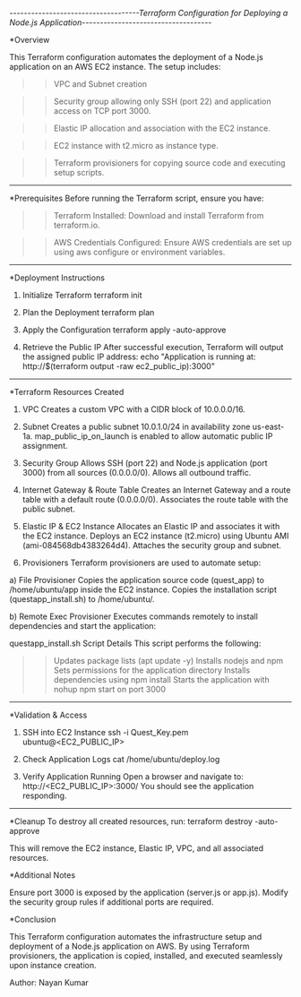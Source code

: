 -----------------*-------------------Terraform Configuration for Deploying a Node.js Application-----------------*-------------------

   *Overview

   This Terraform configuration automates the deployment of a Node.js application on an AWS EC2 instance. 
   The setup includes:

>>VPC and Subnet creation

>>Security group allowing only SSH (port 22) and application access on TCP port 3000.

>>Elastic IP allocation and association with the EC2 instance.

>>EC2 instance with t2.micro as instance type.

>>Terraform provisioners for copying source code and executing setup scripts.
--------------------------------------------------------------------------------------------------------------------------------------------
   *Prerequisites
   Before running the Terraform script, ensure you have:

>>Terraform Installed: Download and install Terraform from terraform.io.

>>AWS Credentials Configured: Ensure AWS credentials are set up using aws configure or environment variables.

--------------------------------------------------------------------------------------------------------------------------------------------
   *Deployment Instructions

1. Initialize Terraform
   terraform init

2. Plan the Deployment
   terraform plan

3. Apply the Configuration
   terraform apply -auto-approve

4. Retrieve the Public IP
   After successful execution, Terraform will output the assigned public IP address:
   echo "Application is running at: http://$(terraform output -raw ec2_public_ip):3000"
--------------------------------------------------------------------------------------------------------------------------------------------
   *Terraform Resources Created

1. VPC
Creates a custom VPC with a CIDR block of 10.0.0.0/16.

2. Subnet
Creates a public subnet 10.0.1.0/24 in availability zone us-east-1a.
map_public_ip_on_launch is enabled to allow automatic public IP assignment.

3. Security Group
Allows SSH (port 22) and Node.js application (port 3000) from all sources (0.0.0.0/0).
Allows all outbound traffic.

4. Internet Gateway & Route Table
Creates an Internet Gateway and a route table with a default route (0.0.0.0/0).
Associates the route table with the public subnet.

5. Elastic IP & EC2 Instance
Allocates an Elastic IP and associates it with the EC2 instance.
Deploys an EC2 instance (t2.micro) using Ubuntu AMI (ami-084568db4383264d4).
Attaches the security group and subnet.

6. Provisioners
Terraform provisioners are used to automate setup:

a) File Provisioner
Copies the application source code (quest_app) to /home/ubuntu/app inside the EC2 instance.
Copies the installation script (questapp_install.sh) to /home/ubuntu/.

b) Remote Exec Provisioner
Executes commands remotely to install dependencies and start the application:

   questapp_install.sh Script Details
   This script performs the following:

>>Updates package lists (apt update -y)
>>Installs nodejs and npm
>>Sets permissions for the application directory
>>Installs dependencies using npm install
>>Starts the application with nohup npm start on port 3000
--------------------------------------------------------------------------------------------------------------------------------------------
   *Validation & Access

1. SSH into EC2 Instance
ssh -i Quest_Key.pem ubuntu@<EC2_PUBLIC_IP>

2. Check Application Logs
cat /home/ubuntu/deploy.log

3. Verify Application Running
Open a browser and navigate to:
http://<EC2_PUBLIC_IP>:3000/
You should see the application responding.
--------------------------------------------------------------------------------------------------------------------------------------------
   *Cleanup
To destroy all created resources, run:
terraform destroy -auto-approve

This will remove the EC2 instance, Elastic IP, VPC, and all associated resources.

   *Additional Notes

Ensure port 3000 is exposed by the application (server.js or app.js).
Modify the security group rules if additional ports are required.

   *Conclusion

This Terraform configuration automates the infrastructure setup and deployment of a Node.js application on AWS. By using Terraform provisioners, the application is copied, installed, and executed seamlessly upon instance creation.

Author: Nayan Kumar